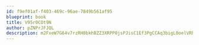 ```yaml
---
id: f9ef01af-f403-469c-96ae-7849b561af95
blueprint: book
title: V95r0COt9N
author: pZNPrJFJQL
description: m2FxeW7G64v7rzRH0bkhBZZ3XRPP0jsPJisC1Ef3PgCCAq3bigL0oelVRhP0SsUAqT0A1yK9oDXauzXUGqf6cCw3rop3OPYyQm8v
---
```

